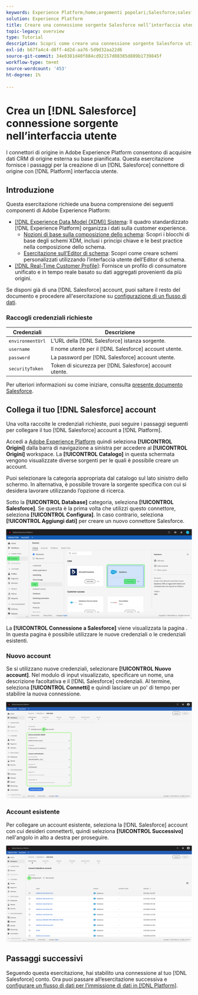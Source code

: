 ```yaml
---
keywords: Experience Platform;home;argomenti popolari;Salesforce;salesforce
solution: Experience Platform
title: Creare una connessione sorgente Salesforce nell’interfaccia utente
topic-legacy: overview
type: Tutorial
description: Scopri come creare una connessione sorgente Salesforce utilizzando l’interfaccia utente Adobe Experience Platform.
exl-id: b67fa4c4-d8ff-4d2d-aa76-5d9d32aa22d6
source-git-commit: 34e0381d40f884cd92157d08385d889b1739845f
workflow-type: tm+mt
source-wordcount: '453'
ht-degree: 1%

---
```


# Crea un [!DNL Salesforce] connessione sorgente nell’interfaccia utente

I connettori di origine in Adobe Experience Platform consentono di acquisire dati CRM di origine esterna su base pianificata. Questa esercitazione fornisce i passaggi per la creazione di un [!DNL Salesforce] connettore di origine con [!DNL Platform] interfaccia utente.

## Introduzione

Questa esercitazione richiede una buona comprensione dei seguenti componenti di Adobe Experience Platform:

* [[!DNL Experience Data Model (XDM)] Sistema](../../../../../xdm/home.md): Il quadro standardizzato [!DNL Experience Platform] organizza i dati sulla customer experience.
   * [Nozioni di base sulla composizione dello schema](../../../../../xdm/schema/composition.md): Scopri i blocchi di base degli schemi XDM, inclusi i principi chiave e le best practice nella composizione dello schema.
   * [Esercitazione sull’Editor di schema](../../../../../xdm/tutorials/create-schema-ui.md): Scopri come creare schemi personalizzati utilizzando l’interfaccia utente dell’Editor di schema.
* [[!DNL Real-Time Customer Profile]](../../../../../profile/home.md): Fornisce un profilo di consumatore unificato e in tempo reale basato su dati aggregati provenienti da più origini.

Se disponi già di una [!DNL Salesforce] account, puoi saltare il resto del documento e procedere all&#39;esercitazione su [configurazione di un flusso di dati](../../dataflow/crm.md).

### Raccogli credenziali richieste

| Credenziali | Descrizione |
| ---------- | ----------- |
| `environmentUrl` | L’URL della [!DNL Salesforce] istanza sorgente. |
| `username` | Il nome utente per il [!DNL Salesforce] account utente. |
| `password` | La password per [!DNL Salesforce] account utente. |
| `securityToken` | Token di sicurezza per [!DNL Salesforce] account utente. |

Per ulteriori informazioni su come iniziare, consulta [presente documento Salesforce](https://developer.salesforce.com/docs/atlas.en-us.api_rest.meta/api_rest/intro_understanding_authentication.htm).

## Collega il tuo [!DNL Salesforce] account

Una volta raccolte le credenziali richieste, puoi seguire i passaggi seguenti per collegare il tuo [!DNL Salesforce] account a [!DNL Platform].

Accedi a [Adobe Experience Platform](https://platform.adobe.com) quindi seleziona **[!UICONTROL Origini]** dalla barra di navigazione a sinistra per accedere al **[!UICONTROL Origini]** workspace. La **[!UICONTROL Catalogo]** in questa schermata vengono visualizzate diverse sorgenti per le quali è possibile creare un account.

Puoi selezionare la categoria appropriata dal catalogo sul lato sinistro dello schermo. In alternativa, è possibile trovare la sorgente specifica con cui si desidera lavorare utilizzando l’opzione di ricerca.

Sotto la **[!UICONTROL Database]** categoria, seleziona **[!UICONTROL Salesforce]**. Se questa è la prima volta che utilizzi questo connettore, seleziona **[!UICONTROL Configura]**. In caso contrario, seleziona **[!UICONTROL Aggiungi dati]** per creare un nuovo connettore Salesforce.

![catalogo](../../../../images/tutorials/create/salesforce/catalog.png)

La **[!UICONTROL Connessione a Salesforce]** viene visualizzata la pagina . In questa pagina è possibile utilizzare le nuove credenziali o le credenziali esistenti.

### Nuovo account

Se si utilizzano nuove credenziali, selezionare **[!UICONTROL Nuovo account]**. Nel modulo di input visualizzato, specificare un nome, una descrizione facoltativa e il [!DNL Salesforce] credenziali. Al termine, seleziona **[!UICONTROL Connetti]** e quindi lasciare un po&#39; di tempo per stabilire la nuova connessione.

![connect](../../../../images/tutorials/create/salesforce/new.png)

### Account esistente

Per collegare un account esistente, seleziona la [!DNL Salesforce] account con cui desideri connetterti, quindi seleziona **[!UICONTROL Successivo]** nell&#39;angolo in alto a destra per proseguire.

![esistente](../../../../images/tutorials/create/salesforce/existing.png)

## Passaggi successivi

Seguendo questa esercitazione, hai stabilito una connessione al tuo [!DNL Salesforce] conto. Ora puoi passare all’esercitazione successiva e [configurare un flusso di dati per l’immissione di dati in [!DNL Platform]](../../dataflow/crm.md).
